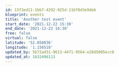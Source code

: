 ```yaml
---
id: 13f3ed11-1bb7-4292-925d-116f8d3e9deb
blueprint: events
title: 'Another test event'
start_date: '2021-12-22 15:30'
end_date: '2021-12-22 16:30'
free: false
virtual: false
latitude: '52.058836'
longitude: '1.156518'
updated_by: 5b72ad31-9613-4471-9564-e28d5005ecc0
updated_at: 1632496113
---
```

